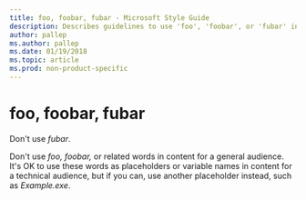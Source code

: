 ```yaml
---
title: foo, foobar, fubar - Microsoft Style Guide
description: Describes guidelines to use 'foo', 'foobar', or 'fubar' in Microsoft documents. Do not use.
author: pallep
ms.author: pallep
ms.date: 01/19/2018
ms.topic: article
ms.prod: non-product-specific
---
```


# foo, foobar, fubar

Don't use *fubar*.

Don't use *foo,* *foobar,* or related words in content for a general audience. It's OK to use
these words as placeholders or variable names in content for a
technical audience, but if you can, use another placeholder instead,
such as *Example.exe*.
